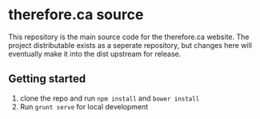 # therefore.ca source
This repository is the main source code for the therefore.ca website. The project distributable exists as a seperate repository, but changes here will eventually make it into the dist upstream for release.

## Getting started
1. clone the repo and run ```npm install``` and ```bower install```
2. Run ```grunt serve``` for local development

